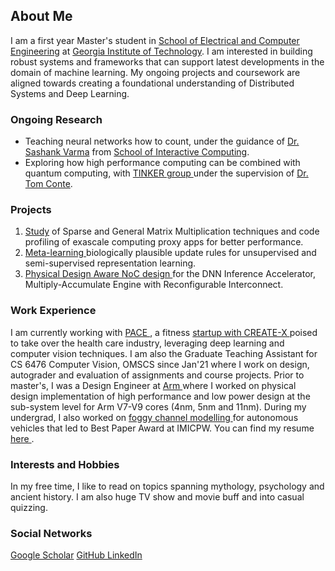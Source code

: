 ## About Me

I am a first year Master's student in <a href="https://www.ece.gatech.edu/" target="_blank">School of Electrical and Computer Engineering</a> at <a href="https://www.gatech.edu/" target="_blank">Georgia Institute of Technology</a>. I am interested in building robust systems and frameworks that can support latest developments in the domain of machine learning. My ongoing projects and coursework are aligned towards creating a foundational understanding of Distributed Systems and Deep Learning.

### Ongoing Research

- Teaching neural networks how to count, under the guidance of <a href="https://psychology.gatech.edu/sashank-varma" target="_blank">Dr. Sashank Varma</a> from <a href="https://ic.gatech.edu/" target="_blank">School of Interactive Computing</a>.
- Exploring how high performance computing can be combined with quantum computing, with <a href="http://prod.tinker.cc.gatech.edu/" target="_blank"> TINKER group </a> under the supervision of <a href="https://www.ece.gatech.edu/faculty-staff-directory/tom-conte" target="_blank">Dr. Tom Conte</a>.

### Projects

1. <a href="docs/papers/TINKER_report.pdf" target="_blank">Study</a>  of Sparse and General Matrix Multiplication techniques and code profiling of exascale computing proxy apps for better performance.
2. <a href="docs/papers/CAB_Biologically_Plausible_Meta_Learning_Final_Report.pdf" target="_blank"> Meta-learning </a> biologically plausible update rules for unsupervised and semi-supervised representation learning.
3. <a href="docs/papers/ECE_6115_Project (3) (1).pdf" target="_blank"> Physical Design Aware NoC design </a> for the DNN Inference Accelerator, Multiply-Accumulate Engine with Reconfigurable Interconnect.

### Work Experience

I am currently working with <a href="https://www.paceworkout.com/" target="_blank"> PACE </a>, a fitness <a href="https://previewday.create-x.gatech.edu/company/pace" target="_blank"> startup with CREATE-X </a>  poised to take over the health care industry, leveraging deep learning and computer vision techniques. I am also the Graduate Teaching Assistant for CS 6476 Computer Vision, OMSCS since Jan'21 where I work on design, autograder and evaluation of assignments and course projects. Prior to master's, I was a Design Engineer at <a href="https://www.arm.com/" target="_blank"> Arm </a>  where I worked on physical design implementation of high performance and low power design at the sub-system level for Arm V7-V9 cores (4nm, 5nm and 11nm). During my undergrad, I also worked on <a href="docs/papers/Performance_Analysis_of_a_Visible_Light_Vehicle-To-Vehicle_Wireless_Communication_System.pdf" target="_blank"> foggy channel modelling </a> for autonomous vehicles that led to Best Paper Award at IMICPW. You can find my resume <a href="docs/papers/Fall_summer_resume (1).pdf" target="_blank"> here </a>. 

### Interests and Hobbies

In my free time, I like to read on topics spanning mythology, psychology and ancient history. I am also huge TV show and movie buff and into casual quizzing.

### Social Networks

<p float="left">
<a href="https://scholar.google.com/citations?user=Yno2pxMAAAAJ&hl=en" target="_blank"> Google Scholar</a>
<a href="https://github.com/VimaGupta" target="_blank"> GitHub </a>
<a href="https://www.linkedin.com/in/vima-gupta/" target="_blank"> LinkedIn </a>
</p>
